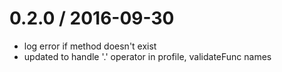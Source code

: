 
0.2.0 / 2016-09-30
==================

  * log error if method doesn't exist
  * updated to handle '.' operator in profile, validateFunc names
